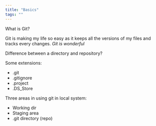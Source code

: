 ```yaml
---
title: "Basics"
tags: ""
---
```

What is Git?

Git is making my life so easy as it keeps all the versions of my files and tracks every changes.
_Git is wonderful_

Difference between a directory and repository?

Some extensions:

-   .git
-   .gitignore
-   .project
-   .DS_Store

Three areas in using git in local system:

-   Working dir
-   Staging area
-   .git directory (repo)
